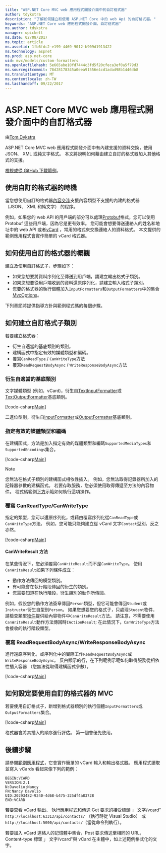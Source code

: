 ```yaml
---
title: "ASP.NET Core MVC web 應用程式開發介面中的自訂格式器"
author: tdykstra
description: "了解如何建立和使用 ASP.NET Core 中的 web Api 的自訂格式器。"
keywords: "ASP.NET Core web 應用程式開發介面，自訂格式器"
ms.author: tdykstra
manager: wpickett
ms.date: 02/08/2017
ms.topic: article
ms.assetid: 1fb6fdc2-e199-4469-9012-b909d1913422
ms.technology: aspnet
ms.prod: asp.net-core
uid: mvc/models/custom-formatters
ms.openlocfilehash: 5e665abe10fd7444c3fd5f20cfeca3ef0a5f79d3
ms.sourcegitcommit: 78d28178345a0eea91556e4cd1adad98b1446db8
ms.translationtype: MT
ms.contentlocale: zh-TW
ms.lasthandoff: 09/22/2017
---
```

# <a name="custom-formatters-in-aspnet-core-mvc-web-apis"></a>ASP.NET Core MVC web 應用程式開發介面中的自訂格式器

由[Tom Dykstra](https://github.com/tdykstra)

ASP.NET Core MVC web 應用程式開發介面中有內建支援的資料交換，使用 JSON、 XML 或純文字格式。 本文將說明如何藉由建立自訂的格式器加入其他格式的支援。

[檢視或從 GitHub 下載範例](https://github.com/aspnet/Docs/tree/master/aspnetcore/mvc/advanced/custom-formatters/sample)。

## <a name="when-to-use-custom-formatters"></a>使用自訂的格式器的時機

當您想使用自訂的格式器[內容交涉](xref:mvc/models/formatting)支援內容類型不支援的內建的格式器 （JSON、 XML 和純文字） 的程序。

例如，如果您的 web API 的用戶端的部分可以處理[Protobuf](https://github.com/google/protobuf)格式，您可以使用 Protobuf 這些用戶端，因為它是更有效率。  您可能會想要傳送連絡人的姓名和地址中的 web API 或者[vCard](https://wikipedia.org/wiki/VCard) ，常用的格式來交換連絡人的資料格式。 本文提供的範例應用程式會實作簡單的 vCard 格式器。

## <a name="overview-of-how-to-use-a-custom-formatter"></a>如何使用自訂的格式器的概觀

建立及使用自訂格式子，步驟如下：

* 如果您想要將資料序列化至傳送到用戶端，請建立輸出格式子類別。
* 如果您想要從用戶端收到的資料還原序列化，請建立輸入格式子類別。 
* 您要的格式器的執行個體加入`InputFormatters`和`OutputFormatters`中的集合[MvcOptions](https://docs.microsoft.com/aspnet/core/api/microsoft.aspnetcore.mvc.mvcoptions)。

下列章節將提供指導方針與範例程式碼的每個步驟。

## <a name="how-to-create-a-custom-formatter-class"></a>如何建立自訂格式子類別

若要建立格式器：

* 衍生自適當的基底類別的類別。
* 建構函式中指定有效的媒體類型和編碼。
* 覆寫`CanReadType` / `CanWriteType`方法
* 覆寫`ReadRequestBodyAsync` / `WriteResponseBodyAsync`方法
  
### <a name="derive-from-the-appropriate-base-class"></a>衍生自適當的基底類別

文字媒體類型 (例如，vCard)，衍生自[TextInputFormatter](https://docs.microsoft.com/aspnet/core/api/microsoft.aspnetcore.mvc.formatters.textinputformatter)或[TextOutputFormatter](https://docs.microsoft.com/aspnet/core/api/microsoft.aspnetcore.mvc.formatters.textoutputformatter)基底類別。

[!code-csharp[Main](custom-formatters/sample/Formatters/VcardOutputFormatter.cs?name=classdef)]

二進位型別，衍生自[InputFormatter](https://docs.microsoft.com/aspnet/core/api/microsoft.aspnetcore.mvc.formatters.inputformatter)或[OutputFormatter](https://docs.microsoft.com/aspnet/core/api/microsoft.aspnetcore.mvc.formatters.outputformatter)基底類別。

### <a name="specify-valid-media-types-and-encodings"></a>指定有效的媒體類型和編碼

在建構函式，方法是加入指定有效的媒體類型和編碼`SupportedMediaTypes`和`SupportedEncodings`集合。

[!code-csharp[Main](custom-formatters/sample/Formatters/VcardOutputFormatter.cs?name=ctor&highlight=3,5-6)]

> [!NOTE]  
> 您無法在格式子類別的建構函式相依性插入。 例如，您無法取得記錄器所加入的記錄器參數的建構函式。 若要存取服務，您必須使用取得傳遞至方法的內容物件。 程式碼範例[下方](#read-write)示範如何執行這項操作。

### <a name="override-canreadtypecanwritetype"></a>覆寫 CanReadType/CanWriteType 

指定的類型，您可以還原序列化，或藉由覆寫序列化從`CanReadType`或`CanWriteType`方法。 例如，您可能只能夠建立從 vCard 文字`Contact`型別，反之亦然。

[!code-csharp[Main](custom-formatters/sample/Formatters/VcardOutputFormatter.cs?name=canwritetype)]

#### <a name="the-canwriteresult-method"></a>CanWriteResult 方法

在某些情況下，您必須覆寫`CanWriteResult`而不是`CanWriteType`。 使用`CanWriteResult`如果下列條件成立：

  * 動作方法傳回的模型類別。
  * 有可能會在執行階段傳回的衍生的類別。
  * 您需要知道在執行階段，衍生類別的動作所傳回。  

例如，假設您的動作方法簽章傳回`Person`類型，但它可能會傳回`Student`或`Instructor`衍生自型別`Person`。 如果您想要您的格式子，只處理`Student`物件，請檢查類型[物件](https://docs.microsoft.com/aspnet/core/api/microsoft.aspnetcore.mvc.formatters.outputformattercanwritecontext#Microsoft_AspNetCore_Mvc_Formatters_OutputFormatterCanWriteContext_Object)提供給內容物件中`CanWriteResult`方法。 請注意，不需要使用`CanWriteResult`動作方法傳回時`IActionResult`; 在此情況下，`CanWriteType`方法會接收的執行階段類型。

<a id="read-write"></a>
### <a name="override-readrequestbodyasyncwriteresponsebodyasync"></a>覆寫 ReadRequestBodyAsync/WriteResponseBodyAsync 

進行還原序列化，或序列化中的實際工作`ReadRequestBodyAsync`或`WriteResponseBodyAsync`。  反白顯示的行，在下列範例示範如何取得服務從相依性插入容器 （您無法從取得建構函式參數）。

[!code-csharp[Main](custom-formatters/sample/Formatters/VcardOutputFormatter.cs?name=writeresponse&highlight=3-4)]

## <a name="how-to-configure-mvc-to-use-a-custom-formatter"></a>如何設定要使用自訂的格式器的 MVC
 
若要使用自訂格式子，新增到格式器類別的執行個體`InputFormatters`或`OutputFormatters`集合。

[!code-csharp[Main](custom-formatters/sample/Startup.cs?name=mvcoptions&highlight=3-4)]

格式器會將其插入的順序進行評估。 第一個會優先使用。 

## <a name="next-steps"></a>後續步驟

請參閱[範例應用程式](https://github.com/aspnet/Docs/tree/master/aspnetcore/mvc/advanced/custom-formatters/sample)，它會實作簡單的 vCard 輸入和輸出格式器。  應用程式讀取並寫入 vCards 看起來像下列的範例：

```
BEGIN:VCARD
VERSION:2.1
N:Davolio;Nancy
FN:Nancy Davolio
UID:20293482-9240-4d68-b475-325df4a83728
END:VCARD
```

若要查看 vCard 輸出、 執行應用程式和傳送 Get 要求的接受標頭 」 文字/vcard" `http://localhost:63313/api/contacts/` （執行時從 Visual Studio） 或`http://localhost:5000/api/contacts/`（當從命令列執行）。

若要加入 vCard 連絡人的記憶體中集合，Post 要求傳送至相同的 URL，Content-type 標頭 」 文字/vcard"與 vCard 在主體中，如上述範例格式化的文字。
